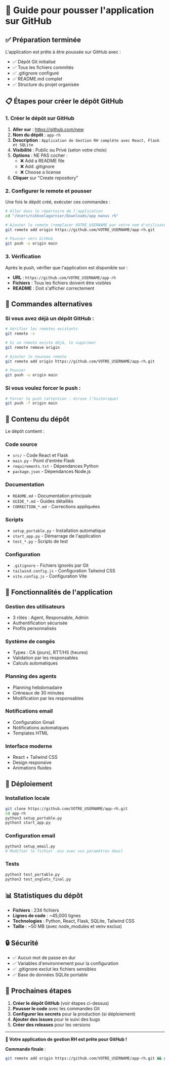 # 🚀 Guide pour pousser l'application sur GitHub

## ✅ Préparation terminée

L'application est prête à être poussée sur GitHub avec :
- ✅ Dépôt Git initialisé
- ✅ Tous les fichiers commités
- ✅ .gitignore configuré
- ✅ README.md complet
- ✅ Structure du projet organisée

## 📋 Étapes pour créer le dépôt GitHub

### 1. **Créer le dépôt sur GitHub**

1. **Aller sur** : https://github.com/new
2. **Nom du dépôt** : `app-rh`
3. **Description** : `Application de Gestion RH complète avec React, Flask et SQLite`
4. **Visibilité** : Public ou Privé (selon votre choix)
5. **Options** : NE PAS cocher :
   - ❌ Add a README file
   - ❌ Add .gitignore  
   - ❌ Choose a license
6. **Cliquer** sur "Create repository"

### 2. **Configurer le remote et pousser**

Une fois le dépôt créé, exécuter ces commandes :

```bash
# Aller dans le répertoire de l'application
cd "/Users/nikkoolagarnier/Downloads/app manus rh"

# Ajouter le remote (remplacer VOTRE_USERNAME par votre nom d'utilisateur GitHub)
git remote add origin https://github.com/VOTRE_USERNAME/app-rh.git

# Pousser vers GitHub
git push -u origin main
```

### 3. **Vérification**

Après le push, vérifier que l'application est disponible sur :
- **URL** : `https://github.com/VOTRE_USERNAME/app-rh`
- **Fichiers** : Tous les fichiers doivent être visibles
- **README** : Doit s'afficher correctement

## 🔧 Commandes alternatives

### Si vous avez déjà un dépôt GitHub :

```bash
# Vérifier les remotes existants
git remote -v

# Si un remote existe déjà, le supprimer
git remote remove origin

# Ajouter le nouveau remote
git remote add origin https://github.com/VOTRE_USERNAME/app-rh.git

# Pousser
git push -u origin main
```

### Si vous voulez forcer le push :

```bash
# Forcer le push (attention : écrase l'historique)
git push -f origin main
```

## 📁 Contenu du dépôt

Le dépôt contient :

### **Code source**
- `src/` - Code React et Flask
- `main.py` - Point d'entrée Flask
- `requirements.txt` - Dépendances Python
- `package.json` - Dépendances Node.js

### **Documentation**
- `README.md` - Documentation principale
- `GUIDE_*.md` - Guides détaillés
- `CORRECTION_*.md` - Corrections appliquées

### **Scripts**
- `setup_portable.py` - Installation automatique
- `start_app.py` - Démarrage de l'application
- `test_*.py` - Scripts de test

### **Configuration**
- `.gitignore` - Fichiers ignorés par Git
- `tailwind.config.js` - Configuration Tailwind CSS
- `vite.config.js` - Configuration Vite

## 🎯 Fonctionnalités de l'application

### **Gestion des utilisateurs**
- 3 rôles : Agent, Responsable, Admin
- Authentification sécurisée
- Profils personnalisés

### **Système de congés**
- Types : CA (jours), RTT/HS (heures)
- Validation par les responsables
- Calculs automatiques

### **Planning des agents**
- Planning hebdomadaire
- Créneaux de 30 minutes
- Modification par les responsables

### **Notifications email**
- Configuration Gmail
- Notifications automatiques
- Templates HTML

### **Interface moderne**
- React + Tailwind CSS
- Design responsive
- Animations fluides

## 🚀 Déploiement

### **Installation locale**
```bash
git clone https://github.com/VOTRE_USERNAME/app-rh.git
cd app-rh
python3 setup_portable.py
python3 start_app.py
```

### **Configuration email**
```bash
python3 setup_email.py
# Modifier le fichier .env avec vos paramètres Gmail
```

### **Tests**
```bash
python3 test_portable.py
python3 test_onglets_final.py
```

## 📊 Statistiques du dépôt

- **Fichiers** : 234 fichiers
- **Lignes de code** : ~45,000 lignes
- **Technologies** : Python, React, Flask, SQLite, Tailwind CSS
- **Taille** : ~50 MB (avec node_modules et venv exclus)

## 🔒 Sécurité

- ✅ Aucun mot de passe en dur
- ✅ Variables d'environnement pour la configuration
- ✅ .gitignore exclut les fichiers sensibles
- ✅ Base de données SQLite portable

## 📝 Prochaines étapes

1. **Créer le dépôt GitHub** (voir étapes ci-dessus)
2. **Pousser le code** avec les commandes Git
3. **Configurer les secrets** pour la production (si déploiement)
4. **Ajouter des issues** pour le suivi des bugs
5. **Créer des releases** pour les versions

---

**🎉 Votre application de gestion RH est prête pour GitHub !**

**Commande finale** :
```bash
git remote add origin https://github.com/VOTRE_USERNAME/app-rh.git && git push -u origin main
```

